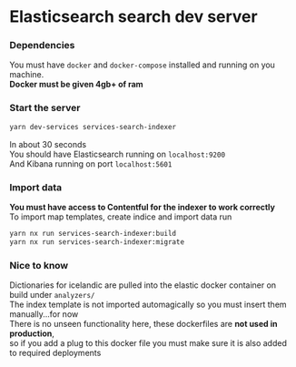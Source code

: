# Elasticsearch search dev server

### Dependencies

You must have `docker` and `docker-compose` installed and running on you machine.  
**Docker must be given 4gb+ of ram**

### Start the server

```bash
yarn dev-services services-search-indexer
```

In about 30 seconds  
You should have Elasticsearch running on `localhost:9200`  
And Kibana running on port `localhost:5601`

### Import data

**You must have access to Contentful for the indexer to work correctly**  
To import map templates, create indice and import data run

```bash
yarn nx run services-search-indexer:build
yarn nx run services-search-indexer:migrate
```

### Nice to know

Dictionaries for icelandic are pulled into the elastic docker container on build under `analyzers/`  
The index template is not imported automagically so you must insert them manually...for now  
There is no unseen functionality here, these dockerfiles are **not used in production**,  
so if you add a plug to this docker file you must make sure it is also added to required deployments
